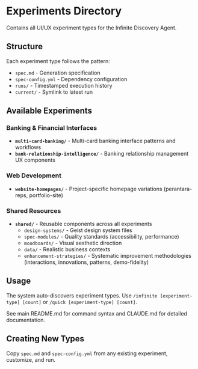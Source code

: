 # Experiments Directory

Contains all UI/UX experiment types for the Infinite Discovery Agent.

## Structure

Each experiment type follows the pattern:
- `spec.md` - Generation specification
- `spec-config.yml` - Dependency configuration  
- `runs/` - Timestamped execution history
- `current/` - Symlink to latest run

## Available Experiments

### Banking & Financial Interfaces
- **`multi-card-banking/`** - Multi-card banking interface patterns and workflows
- **`bank-relationship-intelligence/`** - Banking relationship management UX components

### Web Development
- **`website-homepages/`** - Project-specific homepage variations (perantara-reps, portfolio-site)

### Shared Resources
- **`shared/`** - Reusable components across all experiments
  - `design-systems/` - Geist design system files
  - `spec-modules/` - Quality standards (accessibility, performance)
  - `moodboards/` - Visual aesthetic direction
  - `data/` - Realistic business contexts
  - `enhancement-strategies/` - Systematic improvement methodologies (interactions, innovations, patterns, demo-fidelity)

## Usage

The system auto-discovers experiment types. Use `/infinite [experiment-type] [count]` or `/quick [experiment-type] [count]`.

See main README.md for command syntax and CLAUDE.md for detailed documentation.

## Creating New Types

Copy `spec.md` and `spec-config.yml` from any existing experiment, customize, and run.